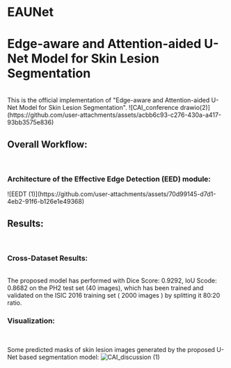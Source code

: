 # EAUNet

<h1>Edge-aware and Attention-aided U-Net Model for Skin Lesion Segmentation</h1>
<br>
This is the official implementation of "Edge-aware and Attention-aided U-Net Model for Skin Lesion Segmentation".
![CAI_conference drawio(2)](https://github.com/user-attachments/assets/acbb6c93-c276-430a-a417-93bb3575e836)
<h2>Overall Workflow:</h2>

<br>
<h3>Architecture of the Effective Edge Detection (EED) module:</h3>
![EEDT (1)](https://github.com/user-attachments/assets/70d99145-d7d1-4eb2-91f6-b126e1e49368)
<br>
<h2>Results:</h2>
<br>
<h3>Cross-Dataset Results:</h3>
<br>
The proposed model has performed with Dice Score: 0.9292, IoU Scode: 0.8682 on the PH2 test set (40 images), which has been trained and validated on the ISIC 2016 training set ( 2000 images ) by splitting it 80:20 ratio.     
<br>
<h3>Visualization:</h3>
<br>

Some predicted masks of skin lesion images generated by the proposed U-Net based segmentation model:
![CAI_discussion (1)](https://github.com/user-attachments/assets/55f1131a-f631-4e12-828a-a45dad66093a)
